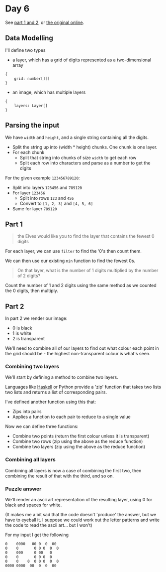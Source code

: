 # Day 6

See [part 1 and 2](problem.md), or [the original online](https://adventofcode.com/2019/day/8/).

## Data Modelling

I'll define two types

- a layer, which has a grid of digits represented as a two-dimensional array

```
{
    grid: number[][]
}
```

- an image, which has multiple layers

```
{
    layers: Layer[]
}
```

## Parsing the input

We have `width` and `height`, and a single string containing all the digits.

- Split the string up into (width * height) chunks. One chunk is one layer.
- For each chunk
    - Split that string into chunks of size `width` to get each row
    - Split each row into characters and parse as a number to get the digits

For the given example `123456789120`:
- Split into layers `123456` and `789120`
- For layer `123456`
    - Split into rows `123` and `456`
    - Convert to `[1, 2, 3]` and `[4, 5, 6]`
- Same for layer `789120`

## Part 1

> the Elves would like you to find the layer that contains the fewest 0 digits

For each layer, we can use `filter` to find the '0's then count them.

We can then use our existing `min` function to find the fewest 0s.

> On that layer, what is the number of 1 digits multiplied by the number of 2 digits?

Count the number of 1 and 2 digits using the same method as we counted the 0 digits, then multiply.

## Part 2

In part 2 we render our image:
- 0 is black
- 1 is white
- 2 is transparent

We'll need to combine all of our layers to find out what colour each point in the grid should be - 
the highest non-transparent colour is what's seen.

### Combining two layers

We'll start by defining a method to combine two layers.

Languages like [Haskell](https://hackage.haskell.org/package/base-4.12.0.0/docs/Prelude.html#v:zip) or 
Python provide a 'zip' function that takes two lists two lists and returns a list of corresponding pairs.

I've defined another function using this that:
- Zips into pairs
- Applies a function to each pair to reduce to a single value

Now we can define three functions:

- Combine two points (return the first colour unless it is transparent)
- Combine two rows (zip using the above as the reduce function)
- Combine two layers (zip using the above as the reduce function)

### Combining all layers

Combining all layers is now a case of combining the first two, then combining the result of that with the
third, and so on.

### Puzzle answer

We'll render an ascii art representation of the resulting layer,
using 0 for black and spaces for white.

(It makes me a bit sad that the code doesn't 'produce' the answer, but we have to eyeball it.
I suppose we could work out the letter patterns and write the code to read the ascii art... but I won't)

For my input I get the following
```
0    0000   00 0  0  00  
0    0       0 0 0  0  0 
0    000     0 00   0    
0    0       0 0 0  0    
0    0    0  0 0 0  0  0 
0000 0000  00  0  0  00  

```
